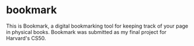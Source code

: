 # bookmark
This is Bookmark, a digital bookmarking tool for keeping track of your page in physical books. Bookmark was submitted as my final project for Harvard's CS50.

